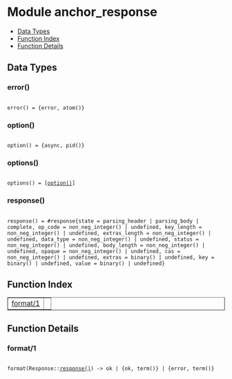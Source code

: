 

# Module anchor_response #
* [Data Types](#types)
* [Function Index](#index)
* [Function Details](#functions)

<a name="types"></a>

## Data Types ##




### <a name="type-error">error()</a> ###


<pre><code>
error() = {error, atom()}
</code></pre>




### <a name="type-option">option()</a> ###


<pre><code>
option() = {async, pid()}
</code></pre>




### <a name="type-options">options()</a> ###


<pre><code>
options() = [<a href="#type-option">option()</a>]
</code></pre>




### <a name="type-response">response()</a> ###


<pre><code>
response() = #response{state = parsing_header | parsing_body | complete, op_code = non_neg_integer() | undefined, key_length = non_neg_integer() | undefined, extras_length = non_neg_integer() | undefined, data_type = non_neg_integer() | undefined, status = non_neg_integer() | undefined, body_length = non_neg_integer() | undefined, opaque = non_neg_integer() | undefined, cas = non_neg_integer() | undefined, extras = binary() | undefined, key = binary() | undefined, value = binary() | undefined}
</code></pre>

<a name="index"></a>

## Function Index ##


<table width="100%" border="1" cellspacing="0" cellpadding="2" summary="function index"><tr><td valign="top"><a href="#format-1">format/1</a></td><td></td></tr></table>


<a name="functions"></a>

## Function Details ##

<a name="format-1"></a>

### format/1 ###

<pre><code>
format(Response::<a href="#type-response">response()</a>) -&gt; ok | {ok, term()} | {error, term()}
</code></pre>
<br />

